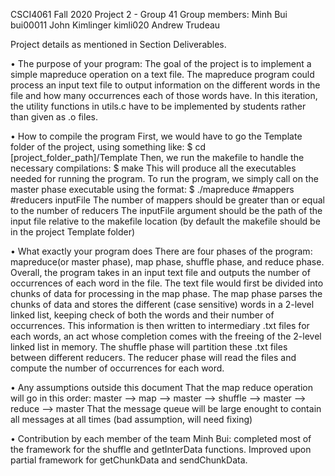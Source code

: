 CSCI4061 Fall 2020
Project 2 - Group 41
Group members:
  Minh Bui    bui00011
  John Kimlinger kimli020
  Andrew Trudeau

Project details as mentioned in Section Deliverables.

• The purpose of your program:
  The goal of the project is to implement a simple mapreduce operation on a text file. The mapreduce program could process an input text file to output information on the different words in the file and how many occurrences each of those words have. In this iteration, the utility functions in utils.c have to 
  be implemented by students rather than given as .o files.

• How to compile the program
  First, we would have to go the Template folder of the project, using something like: $ cd [project_folder_path]/Template
  Then, we run the makefile to handle the necessary compilations: $ make
  This will produce all the executables needed for running the program.
  To run the program, we simply call on the master phase executable using the format:
  $ ./mapreduce #mappers #reducers inputFile
    The number of mappers should be greater than or equal to the number of reducers
    The inputFile argument should be the path of the input file relative to the makefile location (by default the makefile should be in the project Template folder)

• What exactly your program does
  There are four phases of the program: mapreduce(or master phase), map phase, shuffle phase, and reduce phase. Overall, the program takes in an input text file and outputs the number of occurrences of each word in the file. The text file would first be divided into chunks of data for processing in the map phase. The map phase parses the chunks of data and stores the different (case sensitive) words in a 2-level linked list, keeping check of both the words and their number of occurrences. This information is then written to intermediary .txt files for each words, an act whose completion comes with the freeing of the 2-level linked list in memory. The shuffle phase will partition these .txt files between different reducers. The reducer phase will read the files and compute the number of occurrences for each word.   

• Any assumptions outside this document
  That the map reduce operation will go in this order: master --> map --> master --> shuffle --> master --> reduce --> master 
  That the message queue will be large enought to contain all messages at all times (bad assumption, will need fixing)
  
• Contribution by each member of the team
  Minh Bui: completed most of the framework for the shuffle and getInterData functions. Improved upon partial framework for getChunkData and sendChunkData.
